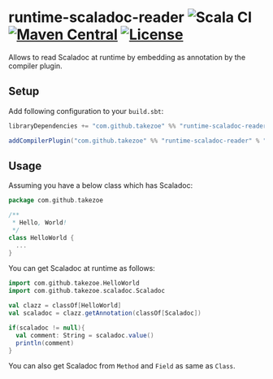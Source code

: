 # runtime-scaladoc-reader ![Scala CI](https://github.com/takezoe/runtime-scaladoc-reader/workflows/Scala%20CI/badge.svg) [![Maven Central](https://maven-badges.herokuapp.com/maven-central/com.github.takezoe/runtime-scaladoc-reader_2.12/badge.svg)](https://maven-badges.herokuapp.com/maven-central/com.github.takezoe/runtime-scaladoc-reader_2.12) [![License](https://img.shields.io/badge/License-Apache%202.0-blue.svg)](https://github.com/takezoe/runtime-scaladoc-reader/blob/master/LICENSE)

Allows to read Scaladoc at runtime by embedding as annotation by the compiler plugin.

## Setup

Add following configuration to your `build.sbt`:

```scala
libraryDependencies += "com.github.takezoe" %% "runtime-scaladoc-reader" % "1.0.1"

addCompilerPlugin("com.github.takezoe" %% "runtime-scaladoc-reader" % "1.0.1")
```

## Usage

Assuming you have a below class which has Scaladoc:

```scala
package com.github.takezoe

/**
 * Hello, World!
 */
class HelloWorld {
  ...
}
```

You can get Scaladoc at runtime as follows:

```scala
import com.github.takezoe.HelloWorld
import com.github.takezoe.scaladoc.Scaladoc

val clazz = classOf[HelloWorld]
val scaladoc = clazz.getAnnotation(classOf[Scaladoc])

if(scaladoc != null){
  val comment: String = scaladoc.value()
  println(comment)
}
```

You can also get Scaladoc from `Method` and `Field` as same as `Class`.
